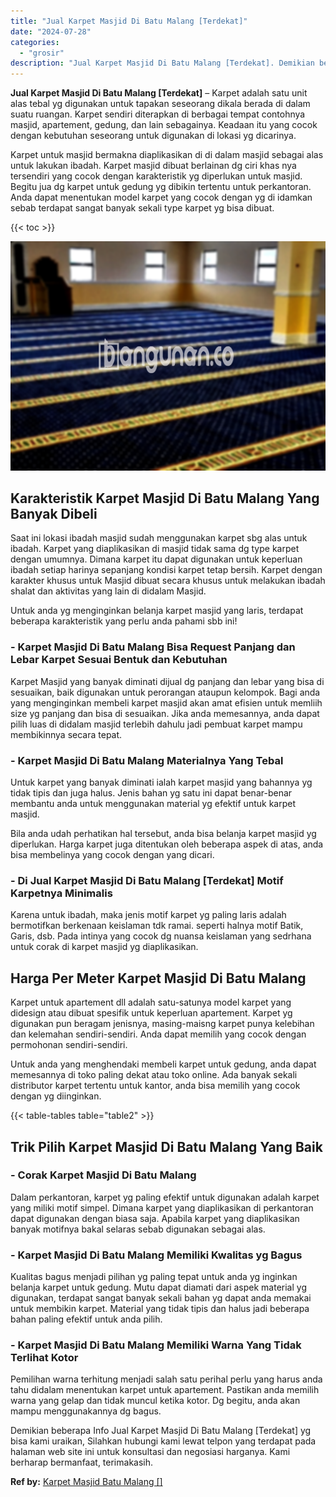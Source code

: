 ```yaml
---
title: "Jual Karpet Masjid Di Batu Malang [Terdekat]"
date: "2024-07-28"
categories: 
  - "grosir"
description: "Jual Karpet Masjid Di Batu Malang [Terdekat]. Demikian beberapa Info Jual Karpet Masjid Di Batu Malang [Terdekat] yg bisa kami uraikan, Silahkan hubungi ka..."
---
```


**Jual Karpet Masjid Di Batu Malang \[Terdekat\]** – Karpet adalah satu unit alas tebal yg digunakan untuk tapakan seseorang dikala berada di dalam suatu ruangan. Karpet sendiri diterapkan di berbagai tempat contohnya masjid, apartement, gedung, dan lain sebagainya. Keadaan itu yang cocok dengan kebutuhan seseorang untuk digunakan di lokasi yg dicarinya.

Karpet untuk masjid bermakna diaplikasikan di di dalam masjid sebagai alas untuk lakukan ibadah. Karpet masjid dibuat berlainan dg ciri khas nya tersendiri yang cocok dengan karakteristik yg diperlukan untuk masjid. Begitu jua dg karpet untuk gedung yg dibikin tertentu untuk perkantoran. Anda dapat menentukan model karpet yang cocok dengan yg di idamkan sebab terdapat sangat banyak sekali type karpet yg bisa dibuat.

{{< toc >}}

![Jual Karpet Masjid Di Batu Malang [Terdekat]](/images/grosir-karpet-murah-33.png)

## Karakteristik Karpet Masjid Di Batu Malang Yang Banyak Dibeli

Saat ini lokasi ibadah masjid sudah menggunakan karpet sbg alas untuk ibadah. Karpet yang diaplikasikan di masjid tidak sama dg type karpet dengan umumnya. Dimana karpet itu dapat digunakan untuk keperluan ibadah setiap harinya sepanjang kondisi karpet tetap bersih. Karpet dengan karakter khusus untuk Masjid dibuat secara khusus untuk melakukan ibadah shalat dan aktivitas yang lain di didalam Masjid.

Untuk anda yg menginginkan belanja karpet masjid yang laris, terdapat beberapa karakteristik yang perlu anda pahami sbb ini!

### \- Karpet Masjid Di Batu Malang Bisa Request Panjang dan Lebar Karpet Sesuai Bentuk dan Kebutuhan

Karpet Masjid yang banyak diminati dijual dg panjang dan lebar yang bisa di sesuaikan, baik digunakan untuk perorangan ataupun kelompok. Bagi anda yang menginginkan membeli karpet masjid akan amat efisien untuk memliih size yg panjang dan bisa di sesuaikan. Jika anda memesannya, anda dapat pilih luas di didalam masjid terlebih dahulu jadi pembuat karpet mampu membikinnya secara tepat.

### \- Karpet Masjid Di Batu Malang Materialnya Yang Tebal

Untuk karpet yang banyak diminati ialah karpet masjid yang bahannya yg tidak tipis dan juga halus. Jenis bahan yg satu ini dapat benar-benar membantu anda untuk menggunakan material yg efektif untuk karpet masjid.

Bila anda udah perhatikan hal tersebut, anda bisa belanja karpet masjid yg diperlukan. Harga karpet juga ditentukan oleh beberapa aspek di atas, anda bisa membelinya yang cocok dengan yang dicari.

### \- Di Jual Karpet Masjid Di Batu Malang \[Terdekat\] Motif Karpetnya Minimalis

Karena untuk ibadah, maka jenis motif karpet yg paling laris adalah bermotifkan berkenaan keislaman tdk ramai. seperti halnya motif Batik, Garis, dsb. Pada intinya yang cocok dg nuansa keislaman yang sedrhana untuk corak di karpet masjid yg diaplikasikan.

## Harga Per Meter Karpet Masjid Di Batu Malang

Karpet untuk apartement dll adalah satu-satunya model karpet yang didesign atau dibuat spesifik untuk keperluan apartement. Karpet yg digunakan pun beragam jenisnya, masing-maisng karpet punya kelebihan dan kelemahan sendiri-sendiri. Anda dapat memilih yang cocok dengan permohonan sendiri-sendiri.

Untuk anda yang menghendaki membeli karpet untuk gedung, anda dapat memesannya di toko paling dekat atau toko online. Ada banyak sekali distributor karpet tertentu untuk kantor, anda bisa memilih yang cocok dengan yg diinginkan.

{{< table-tables table="table2" >}}

## Trik Pilih Karpet Masjid Di Batu Malang Yang Baik

### \- Corak Karpet Masjid Di Batu Malang

Dalam perkantoran, karpet yg paling efektif untuk digunakan adalah karpet yang miliki motif simpel. Dimana karpet yang diaplikasikan di perkantoran dapat digunakan dengan biasa saja. Apabila karpet yang diaplikasikan banyak motifnya bakal selaras sebab digunakan sebagai alas.

### \- Karpet Masjid Di Batu Malang Memiliki Kwalitas yg Bagus

Kualitas bagus menjadi pilihan yg paling tepat untuk anda yg inginkan belanja karpet untuk gedung. Mutu dapat diamati dari aspek material yg digunakan, terdapat sangat banyak sekali bahan yg dapat anda memakai untuk membikin karpet. Material yang tidak tipis dan halus jadi beberapa bahan paling efektif untuk anda pilih.

### \- Karpet Masjid Di Batu Malang Memiliki Warna Yang Tidak Terlihat Kotor

Pemilihan warna terhitung menjadi salah satu perihal perlu yang harus anda tahu didalam menentukan karpet untuk apartement. Pastikan anda memilih warna yang gelap dan tidak muncul ketika kotor. Dg begitu, anda akan mampu menggunakannya dg bagus.

Demikian beberapa Info Jual Karpet Masjid Di Batu Malang \[Terdekat\] yg bisa kami uraikan, Silahkan hubungi kami lewat telpon yang terdapat pada halaman web site ini untuk konsultasi dan negosiasi harganya. Kami berharap bermanfaat, terimakasih.

**Ref by:**  [Karpet Masjid Batu Malang []](https://id.wikipedia.org/wiki/Karpet)
